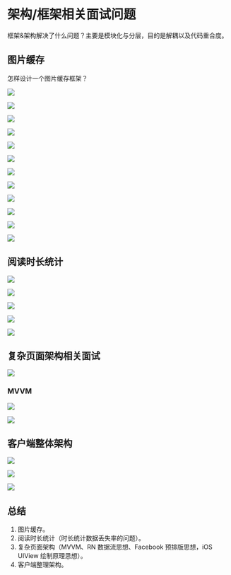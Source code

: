 # 架构/框架相关面试问题

框架&架构解决了什么问题？主要是模块化与分层，目的是解耦以及代码重合度。

## 图片缓存

怎样设计一个图片缓存框架？

![](https://gitlab.com/kiriha/my-public-pictures/-/raw/main/pictures/2024/06/2_19_17_10_202406021917964.png)

![](https://gitlab.com/kiriha/my-public-pictures/-/raw/main/pictures/2024/06/2_19_18_35_202406021918822.png)

![](https://gitlab.com/kiriha/my-public-pictures/-/raw/main/pictures/2024/06/2_19_20_7_202406021920819.png)

![](https://gitlab.com/kiriha/my-public-pictures/-/raw/main/pictures/2024/06/2_19_22_19_202406021922316.png)

![](https://gitlab.com/kiriha/my-public-pictures/-/raw/main/pictures/2024/06/2_19_24_12_202406021924578.png)

![](https://gitlab.com/kiriha/my-public-pictures/-/raw/main/pictures/2024/06/2_19_25_23_202406021925396.png)

![](https://gitlab.com/kiriha/my-public-pictures/-/raw/main/pictures/2024/06/2_19_27_13_202406021927671.png)

![](https://gitlab.com/kiriha/my-public-pictures/-/raw/main/pictures/2024/06/2_19_30_10_202406021930824.png)

![](https://gitlab.com/kiriha/my-public-pictures/-/raw/main/pictures/2024/06/2_19_33_33_202406021933154.png)

![](https://gitlab.com/kiriha/my-public-pictures/-/raw/main/pictures/2024/06/2_19_35_37_202406021935222.png)

![](https://gitlab.com/kiriha/my-public-pictures/-/raw/main/pictures/2024/06/2_19_37_57_202406021937984.png)

![](https://gitlab.com/kiriha/my-public-pictures/-/raw/main/pictures/2024/06/2_19_40_11_202406021940099.png)

## 阅读时长统计

![](https://gitlab.com/kiriha/my-public-pictures/-/raw/main/pictures/2024/06/2_19_45_15_202406021945419.png)

![](https://gitlab.com/kiriha/my-public-pictures/-/raw/main/pictures/2024/06/2_19_46_22_202406021946883.png)

![](https://gitlab.com/kiriha/my-public-pictures/-/raw/main/pictures/2024/06/2_19_48_11_202406021948798.png)

![](https://gitlab.com/kiriha/my-public-pictures/-/raw/main/pictures/2024/06/2_19_49_57_202406021949408.pnga)

![](https://gitlab.com/kiriha/my-public-pictures/-/raw/main/pictures/2024/06/2_19_51_1_202406021950999.png)

## 复杂页面架构相关面试

![](https://gitlab.com/kiriha/my-public-pictures/-/raw/main/pictures/2024/06/2_19_53_47_202406021953104.png)

### MVVM

![](https://gitlab.com/kiriha/my-public-pictures/-/raw/main/pictures/2024/06/2_19_56_33_202406021956327.png)

![](https://gitlab.com/kiriha/my-public-pictures/-/raw/main/pictures/2024/06/2_19_58_36_202406021958789.png)

## 客户端整体架构

![](https://gitlab.com/kiriha/my-public-pictures/-/raw/main/pictures/2024/06/2_20_2_53_202406022002873.png)

![](https://gitlab.com/kiriha/my-public-pictures/-/raw/main/pictures/2024/06/2_20_4_5_202406022004122.png)

![](https://gitlab.com/kiriha/my-public-pictures/-/raw/main/pictures/2024/06/2_20_6_17_202406022006778.png)


## 总结

1. 图片缓存。
2. 阅读时长统计（时长统计数据丢失率的问题）。
3. 复杂页面架构（MVVM、RN 数据流思想、Facebook 预排版思想，iOS UIView 绘制原理思想）。
4. 客户端整理架构。

